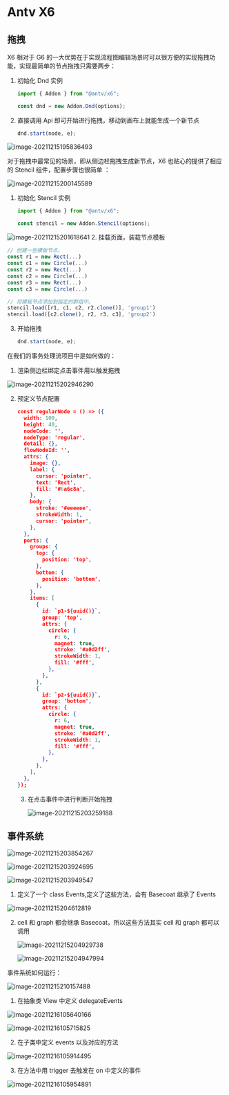 # Antv X6

## 拖拽

X6 相对于 G6 的一大优势在于实现流程图编辑场景时可以很方便的实现拖拽功能，实现最简单的节点拖拽只需要两步：

1. 初始化 Dnd 实例

   ```javascript
   import { Addon } from "@antv/x6";

   const dnd = new Addon.Dnd(options);
   ```

2. 直接调用 Api 即可开始进行拖拽，移动到画布上就能生成一个新节点

   ```javascript
   dnd.start(node, e);
   ```

![image-20211215195836493](https://s2.loli.net/2022/12/20/lpacE9OJ8jTgrnQ.png)

对于拖拽中最常见的场景，即从侧边栏拖拽生成新节点，X6 也贴心的提供了相应的 Stencil 组件，配置步骤也很简单 ：

![image-20211215200145589](https://s2.loli.net/2022/12/20/HZ8XQETwyobx3aM.png)

1. 初始化 Stencil 实例

   ```javascript
   import { Addon } from "@antv/x6";

   const stencil = new Addon.Stencil(options);
   ```

![image-20211215201618641](https://s2.loli.net/2022/12/20/YIAVXQjUd4yRsHZ.png) 2. 挂载页面，装载节点模板

```javascript
// 创建一些模板节点。
const r1 = new Rect(...)
const c1 = new Circle(...)
const r2 = new Rect(...)
const c2 = new Circle(...)
const r3 = new Rect(...)
const c3 = new Circle(...)

// 将模板节点添加到指定的群组中。
stencil.load([r1, c1, c2, r2.clone()], 'group1')
stencil.load([c2.clone(), r2, r3, c3], 'group2')
```

3. 开始拖拽

   ```javascript
   dnd.start(node, e);
   ```

在我们的事务处理流项目中是如何做的：

1. 渲染侧边栏绑定点击事件用以触发拖拽

![image-20211215202946290](https://s2.loli.net/2022/12/20/v7CR4PfdatnSkVZ.png)

2. 预定义节点配置

   ```json
   const regularNode = () => ({
     width: 100,
     height: 40,
     nodeCode: '',
     nodeType: 'regular',
     detail: {},
     flowNodeId: '',
     attrs: {
       image: {},
       label: {
         cursor: 'pointer',
         text: 'Rect',
         fill: '#6a6c8a',
       },
       body: {
         stroke: '#eeeeee',
         strokeWidth: 1,
         cursor: 'pointer',
       },
     },
     ports: {
       groups: {
         top: {
           position: 'top',
         },
         bottom: {
           position: 'bottom',
         },
       },
       items: [
         {
           id: `p1-${uuid()}`,
           group: 'top',
           attrs: {
             circle: {
               r: 6,
               magnet: true,
               stroke: '#a0d2ff',
               strokeWidth: 1,
               fill: '#fff',
             },
           },
         },
         {
           id: `p2-${uuid()}`,
           group: 'bottom',
           attrs: {
             circle: {
               r: 6,
               magnet: true,
               stroke: '#a0d2ff',
               strokeWidth: 1,
               fill: '#fff',
             },
           },
         },
       ],
     },
   });

   ```

   3. 在点击事件中进行判断开始拖拽

      ![image-20211215203259188](https://s2.loli.net/2022/12/20/ChYinJPpeUdWrv4.png)

##

## 事件系统

![image-20211215203854267](https://s2.loli.net/2022/12/20/VUtEy54lSpqkIcr.png)

![image-20211215203924695](https://s2.loli.net/2022/12/20/E76lmbIQwJM1zYo.png)

![image-20211215203949547](https://s2.loli.net/2022/12/20/pET9iWHoqd4bMNF.png)

1.  定义了一个 class Events,定义了这些方法，会有 Basecoat 继承了 Events

![image-20211215204612819](https://s2.loli.net/2022/12/20/NFh7e1ruOXKsbz8.png)

2. cell 和 graph 都会继承 Basecoat，所以这些方法其实 cell 和 graph 都可以调用

   ![image-20211215204929738](https://s2.loli.net/2022/12/20/XdKk6q7JmP9Uy3b.png)

   ![image-20211215204947994](https://s2.loli.net/2022/12/20/O8wxSzIRoFvZNQt.png)

事件系统如何运行：

![image-20211215210157488](https://s2.loli.net/2022/12/20/rUNfFopALRyQadZ.png)

1. 在抽象类 View 中定义 delegateEvents

![image-20211216105640166](https://s2.loli.net/2022/12/20/n6AXpFtvw4mMZfJ.png)

![image-20211216105715825](https://s2.loli.net/2022/12/20/Xiue3DZqFbtla9V.png)

2. 在子类中定义 events 以及对应的方法

![image-20211216105914495](https://s2.loli.net/2022/12/20/YbhQw6m1auXCZKL.png)

3. 在方法中用 trigger 去触发在 on 中定义的事件

![image-20211216105954891](https://s2.loli.net/2022/12/20/LCMEbAGHtjJPZXW.png)
